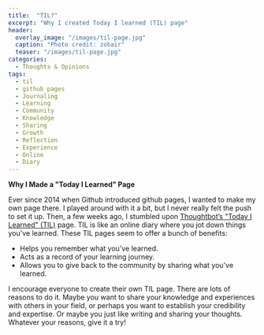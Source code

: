 ```yaml
---
title:  "TIL?"
excerpt: "Why I created Today I learned (TIL) page"
header:
  overlay_image: "/images/til-page.jpg"
  caption: "Photo credit: zobair"
  teaser: "/images/til-page.jpg"
categories: 
  - Thoughts & Opinions
tags:
  - til
  - github pages
  - Journaling
  - Learning
  - Community
  - Knowledge
  - Sharing
  - Growth
  - Reflection
  - Experience
  - Online
  - Diary 
---
```



**Why I Made a "Today I Learned" Page**

Ever since 2014 when Github introduced github pages, I wanted to make my own page there. I played around with it a bit, but I never really felt the push to set it up. Then, a few weeks ago, I stumbled upon [Thoughtbot’s "Today I Learned" (TIL)](https://github.com/thoughtbot/til) page. TIL is like an online diary where you jot down things you've learned. These TIL pages seem to offer a bunch of benefits:

- Helps you remember what you've learned.
- Acts as a record of your learning journey.
- Allows you to give back to the community by sharing what you've learned.

I encourage everyone to create their own TIL page. There are lots of reasons to do it. Maybe you want to share your knowledge and experiences with others in your field, or perhaps you want to establish your credibility and expertise. Or maybe you just like writing and sharing your thoughts. Whatever your reasons, give it a try!